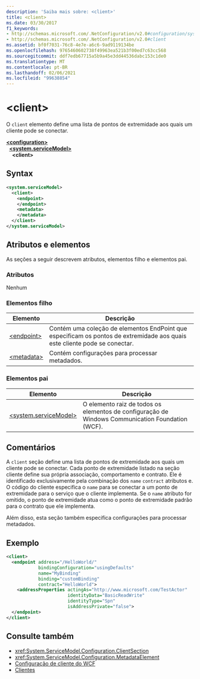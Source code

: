 ```yaml
---
description: 'Saiba mais sobre: <client>'
title: <client>
ms.date: 03/30/2017
f1_keywords:
- http://schemas.microsoft.com/.NetConfiguration/v2.0#configuration/system.ServiceModel/client
- http://schemas.microsoft.com/.NetConfiguration/v2.0#client
ms.assetid: bf0f7031-76c8-4e7e-a6c6-9ad9119134be
ms.openlocfilehash: 9765460602738f49963ea521b3f00ed7c63cc568
ms.sourcegitcommit: ddf7edb67715a5b9a45e3dd44536dabc153c1de0
ms.translationtype: MT
ms.contentlocale: pt-BR
ms.lasthandoff: 02/06/2021
ms.locfileid: "99638854"
---
```

# \<client>

O `client` elemento define uma lista de pontos de extremidade aos quais um cliente pode se conectar.

[**\<configuration>**](../configuration-element.md)\
&nbsp;&nbsp;[**\<system.serviceModel>**](system-servicemodel.md)\
&nbsp;&nbsp;&nbsp;&nbsp;**\<client>**

## <a name="syntax"></a>Syntax

```xml
<system.serviceModel>
  <client>
    <endpoint>
    </endpoint>
    <metadata>
    </metadata>
  </client>
</system.serviceModel>
```

## <a name="attributes-and-elements"></a>Atributos e elementos

 As seções a seguir descrevem atributos, elementos filho e elementos pai.

### <a name="attributes"></a>Atributos

 Nenhum

### <a name="child-elements"></a>Elementos filho

|Elemento|Descrição|
|-------------|-----------------|
|[\<endpoint>](endpoint-of-client.md)|Contém uma coleção de elementos EndPoint que especificam os pontos de extremidade aos quais este cliente pode se conectar.|
|[\<metadata>](metadata.md)|Contém configurações para processar metadados.|

### <a name="parent-elements"></a>Elementos pai

|Elemento|Descrição|
|-------------|-----------------|
|[\<system.serviceModel>](system-servicemodel.md)|O elemento raiz de todos os elementos de configuração de Windows Communication Foundation (WCF).|

## <a name="remarks"></a>Comentários

 A `client` seção define uma lista de pontos de extremidade aos quais um cliente pode se conectar. Cada ponto de extremidade listado na seção cliente define sua própria associação, comportamento e contrato. Ele é identificado exclusivamente pela combinação dos `name` `contract` atributos e. O código do cliente especifica o `name` para se conectar a um ponto de extremidade para o serviço que o cliente implementa. Se o `name` atributo for omitido, o ponto de extremidade atua como o ponto de extremidade padrão para o contrato que ele implementa.

 Além disso, esta seção também especifica configurações para processar metadados.

## <a name="example"></a>Exemplo

```xml
<client>
  <endpoint address="/HelloWorld/"
            bindingConfiguration="usingDefaults"
            name="MyBinding"
            binding="customBinding"
            contract="HelloWorld">
    <addressProperties actingAs="http://www.microsoft.com/TestActor"
                       identityData="BasicReadWrite"
                       identityType="Spn"
                       isAddressPrivate="false">
  </endpoint>
</client>
```

## <a name="see-also"></a>Consulte também

- <xref:System.ServiceModel.Configuration.ClientSection>
- <xref:System.ServiceModel.Configuration.MetadataElement>
- [Configuração de cliente do WCF](../../../wcf/feature-details/client-configuration.md)
- [Clientes](../../../wcf/feature-details/clients.md)
